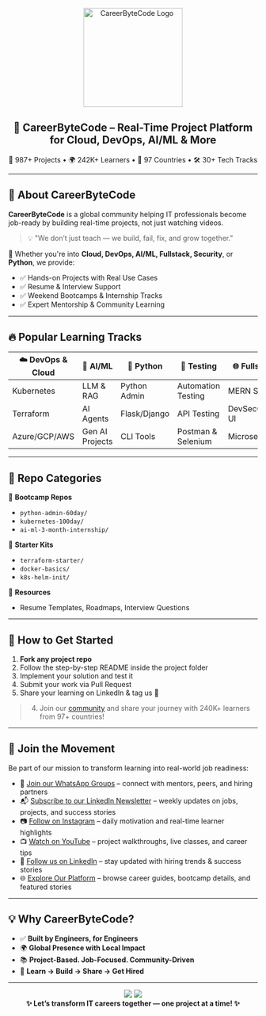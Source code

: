 <!-- Banner -->
<p align="center">
  <img src="https://careerbytecode.com/assets/images/logo.svg" width="200" alt="CareerByteCode Logo" />
</p>

<h2 align="center">🚀 CareerByteCode – Real-Time Project Platform for Cloud, DevOps, AI/ML & More</h2>

<p align="center">
  💼 987+ Projects • 🌍 242K+ Learners • 🧠 97 Countries • 🛠️ 30+ Tech Tracks
</p>

---

## 🧭 About CareerByteCode

**CareerByteCode** is a global community helping IT professionals become job-ready by building real-time projects, not just watching videos.

> 💡 "We don’t just teach — we build, fail, fix, and grow together."

🎯 Whether you're into **Cloud, DevOps, AI/ML, Fullstack, Security**, or **Python**, we provide:

- ✅ Hands-on Projects with Real Use Cases  
- ✅ Resume & Interview Support  
- ✅ Weekend Bootcamps & Internship Tracks  
- ✅ Expert Mentorship & Community Learning

---

## 🔥 Popular Learning Tracks

| ☁️ DevOps & Cloud | 🤖 AI/ML | 🐍 Python | 🧪 Testing | 🌐 Fullstack |
|------------------|---------|-------------|------------|---------------|
| Kubernetes | LLM & RAG | Python Admin | Automation Testing | MERN Stack |
| Terraform | AI Agents | Flask/Django | API Testing | DevSecOps UI |
| Azure/GCP/AWS | Gen AI Projects | CLI Tools | Postman & Selenium | Microservices |

---

## 📁 Repo Categories

📌 **Bootcamp Repos**
- `python-admin-60day/`
- `kubernetes-100day/`
- `ai-ml-3-month-internship/`

📌 **Starter Kits**
- `terraform-starter/`
- `docker-basics/`
- `k8s-helm-init/`

📌 **Resources**
- Resume Templates, Roadmaps, Interview Questions

---

## 🌱 How to Get Started

1. **Fork any project repo**
2. Follow the step-by-step README inside the project folder
3. Implement your solution and test it
4. Submit your work via Pull Request
5. Share your learning on LinkedIn & tag us 🎯

> 4. Join our [community](https://careerbytecode.substack.com) and share your journey with 240K+ learners from 97+ countries!

---

## 🤝 Join the Movement

Be part of our mission to transform learning into real-world job readiness:

- 💬 [Join our WhatsApp Groups](https://chat.whatsapp.com/KqZpnj0bzBA2NFEdCqYNpH) – connect with mentors, peers, and hiring partners  
- 📬 [Subscribe to our LinkedIn Newsletter](https://www.linkedin.com/newsletters/meet-job-ready-candidates-7291140655328702464/) – weekly updates on jobs, projects, and success stories  
- 📷 [Follow on Instagram](https://instagram.com/careerbytecode) – daily motivation and real-time learner highlights  
- 📺 [Watch on YouTube](https://www.youtube.com/@careerbytecode) – project walkthroughs, live classes, and career tips  
- 💼 [Follow us on LinkedIn](https://linkedin.com/company/careerbytecode) – stay updated with hiring trends & success stories  
- 🌐 [Explore Our Platform](https://careerbytecode.substack.com) – browse career guides, bootcamp details, and featured stories

---

## 💡 Why CareerByteCode?

- ✅ **Built by Engineers, for Engineers**
- 🌍 **Global Presence with Local Impact**
- 📚 **Project-Based. Job-Focused. Community-Driven**
- 🔁 **Learn → Build → Share → Get Hired**

---

<p align="center">
  <img src="https://img.shields.io/github/stars/careerbytecode?style=social" />
  <img src="https://img.shields.io/github/followers/careerbytecode?style=social" />
  <br />
  <b>✨ Let’s transform IT careers together — one project at a time! ✨</b>
</p>
